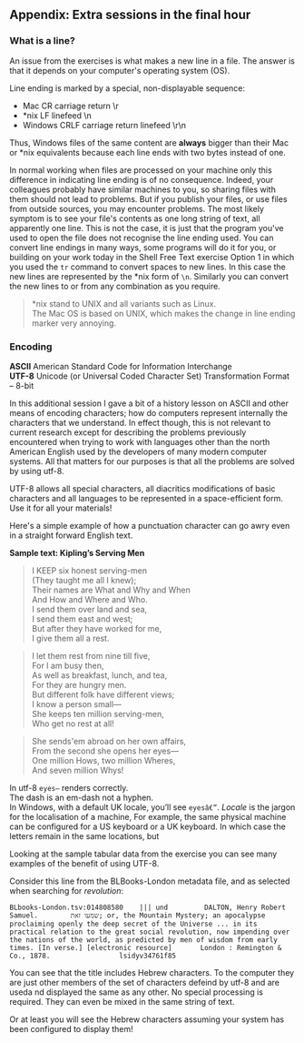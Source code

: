 ## Appendix: Extra sessions in the final hour


### What is a line?

An issue from the exercises is what makes a new line in a file. The answer is that it depends on your computer's operating system (OS).

Line ending is marked by a special, non-displayable sequence:
- Mac CR carriage return \r
- *nix LF linefeed \n
- Windows CRLF carriage return linefeed \r\n

Thus, Windows files of the same content are **always** bigger than their Mac or *nix equivalents because each line ends with two bytes instead of one.

In normal working when files are processed on your machine only this difference in indicating line ending is of no consequence. Indeed, your colleagues probably have similar machines to you, so sharing files with them should not lead to problems. But if you publish your files, or use files from outside sources, you may encounter problems. The most likely symptom is to see your file's contents as one long string of text, all apparently one line. This is not the case, it is just that the program you've used to open the file does not recognise the line ending used. You can convert line endings in many ways, some programs will do it for you, or building on your work today in the Shell Free Text exercise Option 1 in which you used the `tr` command to convert spaces to new lines. In this case the new lines are represented by the *nix form of `\n`. Similarly you can convert the new lines to or from any combination as you  require.

> *nix stand to UNIX and all variants such as Linux.  
> The Mac OS is based on UNIX, which makes the change in line ending marker very annoying. 


### Encoding

**ASCII** American Standard Code for Information Interchange  
**UTF-8** Unicode (or Universal Coded Character Set) Transformation Format – 8-bit

In this additional session I gave a bit of a history lesson on ASCII and other means of encoding characters; how do computers represent internally the characters that we understand. In effect though, this is not relevant to current research except for describing the problems previously encountered when trying to work with languages other than the north American English used by the developers of many modern computer systems. All that matters for our purposes is that all the problems are solved by using utf-8.

UTF-8 allows all special characters, all diacritics modifications of basic characters and all languages to be represented in a space-efficient form. Use it for all your materials!

Here's a simple example of how a punctuation character can go awry even in a straight forward English text. 

**Sample text: Kipling’s Serving Men**

> I KEEP six honest serving-men  
(They taught me all I knew);  
Their names are What and Why and When  
And How and Where and Who.  
I send them over land and sea,  
I send them east and west;  
But after they have worked for me,  
I give them all a rest.  

> I let them rest from nine till five,  
For I am busy then,  
As well as breakfast, lunch, and tea,  
For they are hungry men.  
But different folk have different views;  
I know a person small—  
She keeps ten million serving-men,  
Who get no rest at all!

> She sends'em abroad on her own affairs,  
From the second she opens her eyes—  
One million Hows, two million Wheres,  
And seven million Whys!

In utf-8 `eyes—` renders correctly.  
The dash is an em-dash not a hyphen.  
In Windows, with a default UK locale, you’ll see `eyesâ€”`.
*Locale* is the jargon for the localisation of a machine, For example, the same physical machine can be configured for a US keyboard or a UK keyboard. In which case the letters remain in the same locations, but 

Looking at the sample tabular data from the exercise you can see many examples of the benefit of using UTF-8.

Consider this line from the BLBooks-London metadata file, and as selected when searching for *revolution*:

~~~~
BLbooks-London.tsv:014808580	|||	und			DALTON, Henry Robert Samuel.		שמעו זאת; or, the Mountain Mystery; an apocalypse proclaiming openly the deep secret of the Universe ... in its practical relation to the great social revolution, now impending over the nations of the world, as predicted by men of wisdom from early times. [In verse.] [electronic resource]		London : Remington & Co., 1878.					lsidyv34761f85
~~~~

You can see that the title includes Hebrew characters. To the computer they are just other members of the set of characters defeind by utf-8 and are useda nd displayed the same as any other. No special processing is required. They can even be mixed in the same string of text.

Or at least you will see the Hebrew characters assuming your system has been configured to display them!
